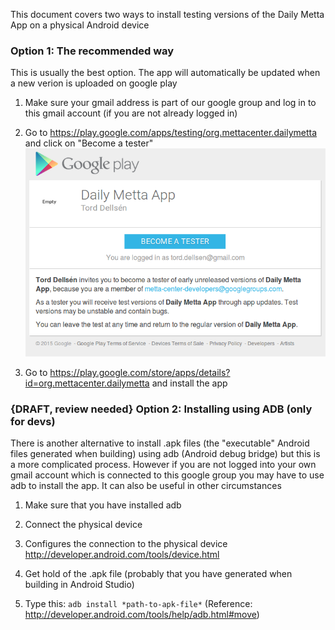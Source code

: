 

This document covers two ways to install testing versions of the Daily Metta App on a physical Android device


### Option 1: The recommended way
This is usually the best option. The app will automatically be updated when a new verion is uploaded on google play

1. Make sure your gmail address is part of our google group and log in to this gmail account (if you are not already logged in)

2. Go to https://play.google.com/apps/testing/org.mettacenter.dailymetta and click on "Become a tester"
![becoming a tester](_img/becoming_a_tester.png)

3. Go to https://play.google.com/store/apps/details?id=org.mettacenter.dailymetta and install the app


### {DRAFT, review needed} Option 2: Installing using ADB (only for devs)
There is another alternative to install .apk files (the "executable" Android files generated when building) using adb (Android debug bridge) but this is a more complicated process. However if you are not logged into your own gmail account which is connected to this google group you may have to use adb to install the app. It can also be useful in other circumstances

1. Make sure that you have installed adb

2. Connect the physical device

3. Configures the connection to the physical device http://developer.android.com/tools/device.html

4. Get hold of the .apk file (probably that you have generated when building in Android Studio)

5. Type this: 
```adb install *path-to-apk-file*```
(Reference: http://developer.android.com/tools/help/adb.html#move)

